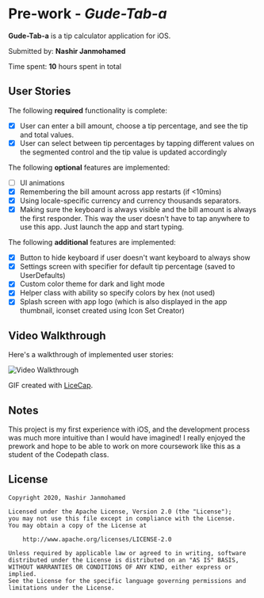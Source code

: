 # Pre-work - *Gude-Tab-a*

**Gude-Tab-a** is a tip calculator application for iOS.

Submitted by: **Nashir Janmohamed**

Time spent: **10** hours spent in total

## User Stories

The following **required** functionality is complete:

* [x] User can enter a bill amount, choose a tip percentage, and see the tip and total values.
* [x] User can select between tip percentages by tapping different values on the segmented control and the tip value is updated accordingly

The following **optional** features are implemented:

* [ ] UI animations
* [x] Remembering the bill amount across app restarts (if <10mins)
* [x] Using locale-specific currency and currency thousands separators.
* [x] Making sure the keyboard is always visible and the bill amount is always the first responder. This way the user doesn't have to tap anywhere to use this app. Just launch the app and start typing.

The following **additional** features are implemented:

- [x] Button to hide keyboard if user doesn't want keyboard to always show
- [x] Settings screen with specifier for default tip percentage (saved to UserDefaults)
- [x] Custom color theme for dark and light mode
- [x] Helper class with ability so specify colors by hex (not used)
- [x] Splash screen with app logo (which is also displayed in the app thumbnail, iconset created using Icon Set Creator)

## Video Walkthrough

Here's a walkthrough of implemented user stories:

<img src='http://i.imgur.com/link/to/your/gif/file.gif' title='Video Walkthrough' width='' alt='Video Walkthrough' />

GIF created with [LiceCap](http://www.cockos.com/licecap/).

## Notes

This project is my first experience with iOS, and the development process was much more intuitive than I would have imagined! I really enjoyed the prework and hope to be able to work on more coursework like this as a student of the Codepath class.

## License

    Copyright 2020, Nashir Janmohamed

    Licensed under the Apache License, Version 2.0 (the "License");
    you may not use this file except in compliance with the License.
    You may obtain a copy of the License at

        http://www.apache.org/licenses/LICENSE-2.0

    Unless required by applicable law or agreed to in writing, software
    distributed under the License is distributed on an "AS IS" BASIS,
    WITHOUT WARRANTIES OR CONDITIONS OF ANY KIND, either express or implied.
    See the License for the specific language governing permissions and
    limitations under the License.